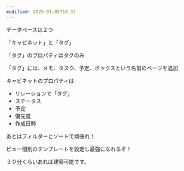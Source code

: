 ```yaml
---
modified: 2025-01-05T18:37
---
```

  

データベースは２つ

「キャビネット」と「タグ」

  

「タグ」のプロパティはタグのみ

「タグ」には、メモ、タスク、予定、ボックスという名前のページを追加

  

キャビネットのプロパティは

- リレーションで「タグ」
- ステータス
- 予定
- 優先度
- 作成日時

  

あとはフィルターとソートで頑張れ！

ビュー個別のテンプレートを設定し最強になれるぞ！

  

３０分くらいあれば建築可能です。